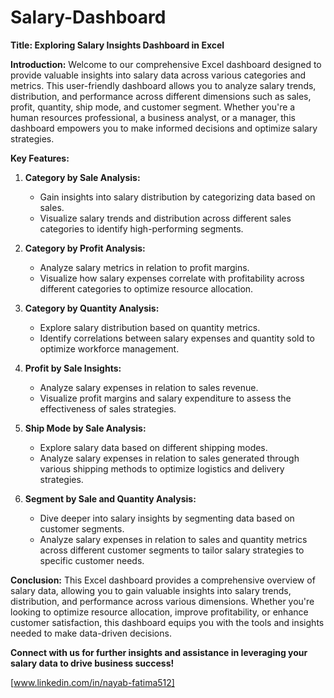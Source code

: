 # Salary-Dashboard

**Title: Exploring Salary Insights Dashboard in Excel**

**Introduction:**
Welcome to our comprehensive Excel dashboard designed to provide valuable insights into salary data across various categories and metrics. This user-friendly dashboard allows you to analyze salary trends, distribution, and performance across different dimensions such as sales, profit, quantity, ship mode, and customer segment. Whether you're a human resources professional, a business analyst, or a manager, this dashboard empowers you to make informed decisions and optimize salary strategies.

**Key Features:**

1. **Category by Sale Analysis:**
   - Gain insights into salary distribution by categorizing data based on sales.
   - Visualize salary trends and distribution across different sales categories to identify high-performing segments.

2. **Category by Profit Analysis:**
   - Analyze salary metrics in relation to profit margins.
   - Visualize how salary expenses correlate with profitability across different categories to optimize resource allocation.

3. **Category by Quantity Analysis:**
   - Explore salary distribution based on quantity metrics.
   - Identify correlations between salary expenses and quantity sold to optimize workforce management.

4. **Profit by Sale Insights:**
   - Analyze salary expenses in relation to sales revenue.
   - Visualize profit margins and salary expenditure to assess the effectiveness of sales strategies.

5. **Ship Mode by Sale Analysis:**
   - Explore salary data based on different shipping modes.
   - Analyze salary expenses in relation to sales generated through various shipping methods to optimize logistics and delivery strategies.

6. **Segment by Sale and Quantity Analysis:**
   - Dive deeper into salary insights by segmenting data based on customer segments.
   - Analyze salary expenses in relation to sales and quantity metrics across different customer segments to tailor salary strategies to specific customer needs.

**Conclusion:**
This Excel dashboard provides a comprehensive overview of salary data, allowing you to gain valuable insights into salary trends, distribution, and performance across various dimensions. Whether you're looking to optimize resource allocation, improve profitability, or enhance customer satisfaction, this dashboard equips you with the tools and insights needed to make data-driven decisions.

**Connect with us for further insights and assistance in leveraging your salary data to drive business success!**

[www.linkedin.com/in/nayab-fatima512]

